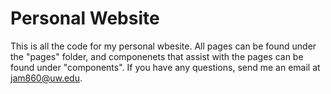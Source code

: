 # Personal Website
This is all the code for my personal wbesite. All pages can be found under the "pages" folder, and componenets that assist with the pages can be found under "components". If you have any questions, send me an email at jam860@uw.edu.

